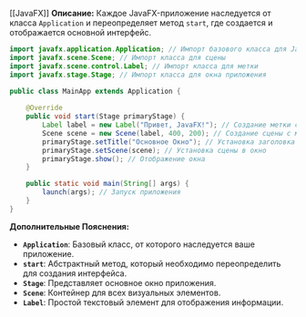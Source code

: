 [[JavaFX]]
**Описание:** Каждое JavaFX-приложение наследуется от класса `Application` и переопределяет метод `start`, где создается и отображается основной интерфейс.

``` java ignore
import javafx.application.Application; // Импорт базового класса для JavaFX-приложений
import javafx.scene.Scene; // Импорт класса для сцены
import javafx.scene.control.Label; // Импорт класса для метки
import javafx.stage.Stage; // Импорт класса для окна приложения

public class MainApp extends Application {
    
    @Override
    public void start(Stage primaryStage) {
        Label label = new Label("Привет, JavaFX!"); // Создание метки с текстом
        Scene scene = new Scene(label, 400, 200); // Создание сцены с меткой и размером
        primaryStage.setTitle("Основное Окно"); // Установка заголовка окна
        primaryStage.setScene(scene); // Установка сцены в окно
        primaryStage.show(); // Отображение окна
    }

    public static void main(String[] args) {
        launch(args); // Запуск приложения
    }
}
```

**Дополнительные Пояснения:**

- **`Application`**: Базовый класс, от которого наследуется ваше приложение.
- **`start`**: Абстрактный метод, который необходимо переопределить для создания интерфейса.
- **`Stage`**: Представляет основное окно приложения.
- **`Scene`**: Контейнер для всех визуальных элементов.
- **`Label`**: Простой текстовый элемент для отображения информации.